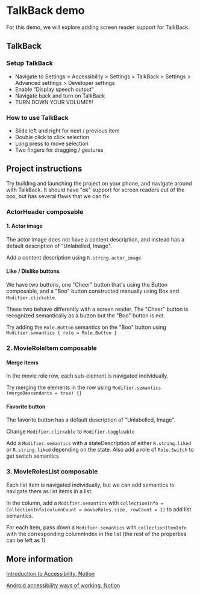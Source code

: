 
# TalkBack demo

For this demo, we will explore adding screen reader support for TalkBack.

## TalkBack

### Setup TalkBack

- Navigate to Settings > Accessibility > Settings > TalkBack > Settings > Advanced settings > Developer settings
- Enable “Display speech output”
- Navigate back and turn on TalkBack
- TURN DOWN YOUR VOLUME!!!

### How to use TalkBack

- Slide left and right for next / previous item
- Double click to click selection
- Long press to move selection
- Two fingers for dragging / gestures

## Project instructions

Try building and launching the project on your phone, and navigate around with TalkBack. It should have "ok" support for screen readers out of the box, but has several flaws that we can fix.

### ActorHeader composable

#### 1. Actor image
The actor image does not have a content description, and instead has a default description of "Unlabelled, Image".

Add a content description using `R.string.actor_image`

#### Like / Dislike buttons
We have two buttons, one "Cheer" button that's using the Button composable, and a "Boo" button constructed manually using Box and `Modifier.clickable`.

These two behave differently with a screen reader. The "Cheer" button is recognized semantically as a button but the "Boo" button is not.

Try adding the `Role.Button` semantics on the "Boo" button using `Modifier.semantics { role = Role.Button }`

### 2. MovieRoleItem composable

#### Merge items
In the movie role row, each sub-element is navigated individually.

Try merging the elements in the row using `Modifier.semantics (mergeDescendants = true) {}`

#### Favorite button
The favorite button has a default description of "Unlabelled, Image".

Change `Modifier.clickable` to `Modifier.toggleable`

Add a `Modifier.semantics` with a stateDescription of either `R.string.liked` or `R.string.liked` depending on the state.
Also add a role of `Role.Switch` to get switch semantics

### 3. MovieRolesList composable
Each list item is navigated individually, but we can add semantics to navigate them as list items in a list. 

In the column, add a `Modifier.semantics` with `collectionInfo = CollectionInfo(columnCount = movieRoles.size, rowCount = 1)` to add list semantics.

For each item, pass down a `Modifier.semantics` with `collectionItemInfo` with the corresponding columnIndex in the list (the rest of the properties can be left as 1)


## More information

[Introduction to Accessibility, Notion](https://www.notion.so/bontouch/Introduction-8ac4603a7ab3446aaf4248db81c4f517?pvs=4)

[Android accessibility ways of working, Notion](https://www.notion.so/bontouch/Android-development-d0368ca145754a099b5605ec2b99b42f?pvs=4)